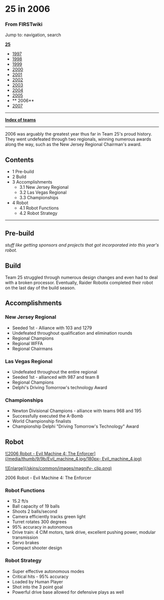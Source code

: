 # 25 in 2006

### From FIRSTwiki

Jump to: navigation, search

**[25](/index.php/25 "25" )**

  * [ 1997](/index.php/25_in_1997 "25 in 1997" )
  * [ 1998](/index.php/25_in_1998 "25 in 1998" )
  * [ 1999](/index.php/25_in_1999 "25 in 1999" )
  * [ 2000](/index.php/25_in_2000 "25 in 2000" )
  * [ 2001](/index.php/25_in_2001 "25 in 2001" )
  * [ 2002](/index.php/25_in_2002 "25 in 2002" )
  * [ 2003](/index.php/25_in_2003 "25 in 2003" )
  * [ 2004](/index.php/25_in_2004 "25 in 2004" )
  * [ 2005](/index.php/25_in_2005 "25 in 2005" )
  * ** 2006**
  * [ 2007](/index.php/25_in_2007 "25 in 2007" )

* * *

**[Index of teams](/index.php/Index_of_teams "Index of teams" )**  
  
---  
  
2006 was arguably the greatest year thus far in Team 25's proud history. They
went undefeated through two regionals, winning numerous awards along the way,
such as the New Jersey Regional Chairman's award.

## Contents

  * 1 Pre-build
  * 2 Build
  * 3 Accomplishments
    * 3.1 New Jersey Regional
    * 3.2 Las Vegas Regional
    * 3.3 Championships
  * 4 Robot
    * 4.1 Robot Functions
    * 4.2 Robot Strategy  
---  
  

## Pre-build

_stuff like getting sponsors and projects that got incorporated into this
year's robot._


## Build

Team 25 struggled through numerous design changes and even had to deal with a
broken processor. Eventually, Raider Robotix completed their robot on the last
day of the build season.


## Accomplishments


### New Jersey Regional

  * Seeded 1st - Alliance with 103 and 1279 
  * Undefeated throughout qualification and elimination rounds 
  * Regional Champions 
  * Regional WFFA 
  * Regional Chairmans 


### Las Vegas Regional

  * Undefeated throughout the entire regional 
  * Seeded 1st - allianced with 987 and team 8 
  * Regional Champions 
  * Delphi's Driving Tomorrow's technology Award 

  


### Championships

  * Newton Divisional Champions - alliance with teams 968 and 195 
  * Successfully executed the A-Bomb 
  * World Championship finalists 
  * Championship Delphi "Driving Tomorrow's Technology" Award 


## Robot

[![2006 Robot - Evil Machine 4: The
Enforcer](/media/thumb/9/9b/Evil_machine_4.jpg/180px-
Evil_machine_4.jpg)](/index.php/Image:Evil_machine_4.jpg "2006 Robot - Evil
Machine 4: The Enforcer" )

[![Enlarge](/skins/common/images/magnify-
clip.png)](/index.php/Image:Evil_machine_4.jpg "Enlarge" )

2006 Robot - Evil Machine 4: The Enforcer


### Robot Functions

  * 15.2 ft/s 
  * Ball capacity of 19 balls 
  * Shoots 2 balls/second 
  * Camera efficiently tracks green light 
  * Turret rotates 300 degrees 
  * 95% accuracy in autonomous 
  * Drive train: 4 CIM motors, tank drive, excellent pushing power, modular transmission 
  * Servo brakes 
  * Compact shooter design 


### Robot Strategy

  * Super effective autonomous modes 
  * Critical hits - 95% accuracy 
  * Loaded by Human Player 
  * Shot into the 3 point goal 
  * Powerful drive base allowed for defensive plays as well 

